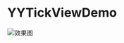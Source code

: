 # YYTickViewDemo

![效果图](http://upload-images.jianshu.io/upload_images/6162968-d4c386d94b52dd01.gif?imageMogr2/auto-orient/strip)
